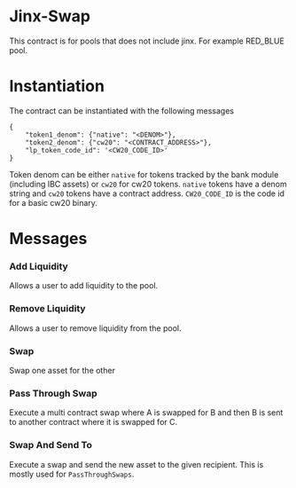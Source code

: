 # Jinx-Swap
This contract is for pools that does not include jinx.
For example RED_BLUE pool.

# Instantiation

The contract can be instantiated with the following messages

```
{
    "token1_denom": {"native": "<DENOM>"},
    "token2_denom": {"cw20": "<CONTRACT_ADDRESS>"},
    "lp_token_code_id": '<CW20_CODE_ID>'
}
```

Token denom can be either `native` for tokens tracked by the bank module (including IBC assets) or `cw20` for cw20 tokens. `native` tokens have a denom string and `cw20` tokens have a contract address. `CW20_CODE_ID` is the code id for a basic cw20 binary.

# Messages

### Add Liquidity

Allows a user to add liquidity to the pool.

### Remove Liquidity

Allows a user to remove liquidity from the pool.

### Swap

Swap one asset for the other

### Pass Through Swap

Execute a multi contract swap where A is swapped for B and then B is sent to another contract where it is swapped for C.

### Swap And Send To

Execute a swap and send the new asset to the given recipient. This is mostly used for `PassThroughSwaps`.

